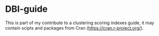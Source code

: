 # DBI-guide
This is part of my contribute to a clustering scoring indexes guide, it may contain scipts and packages from Cran (https://cran.r-project.org/). 

